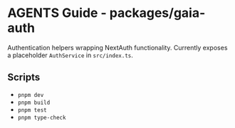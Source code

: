 # AGENTS Guide - packages/gaia-auth

Authentication helpers wrapping NextAuth functionality. Currently exposes a placeholder `AuthService` in `src/index.ts`.

## Scripts
- `pnpm dev`
- `pnpm build`
- `pnpm test`
- `pnpm type-check`
